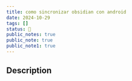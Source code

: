 ```yaml
---
title: como sincronizar obsidian con android
date: 2024-10-29
tags: []
status: 📌
public_notes: true
public_note: true
public_note1: true
---
```

## Description


